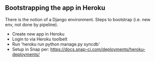 Bootstrapping the app in Heroku
-------------------------------

There is the notion of a Django environment. Steps to bootstrap (i.e. new env, not done by pipeline).

 - Create new app in Heroku
 - Login to via Heroku toolbelt
 - Run 'heroku run python manage.py syncdb'
 - Setup in Snap per: https://docs.snap-ci.com/deployments/heroku-deployments/
